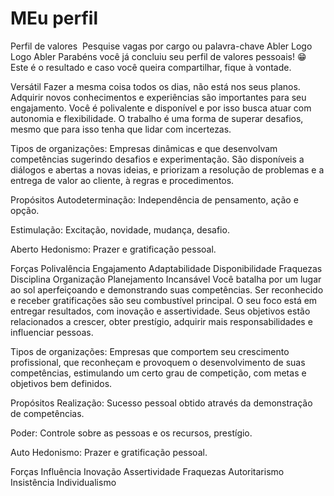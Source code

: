 # MEu perfil

Perfil de valores
​
Pesquise vagas por cargo ou palavra-chave
Abler Logo
Logo Abler
Parabéns você já concluiu seu perfil de valores pessoais! 😁
Este é o resultado e caso você queira compartilhar, fique à vontade.

Versátil
Fazer a mesma coisa todos os dias, não está nos seus planos. Adquirir novos conhecimentos e experiências são importantes para seu engajamento. Você é polivalente e disponível e por isso busca atuar com autonomia e flexibilidade. O trabalho é uma forma de superar desafios, mesmo que para isso tenha que lidar com incertezas.

Tipos de organizações:
Empresas dinâmicas e que desenvolvam competências sugerindo desafios e experimentação. São disponíveis a diálogos e abertas a novas ideias, e priorizam a resolução de problemas e a entrega de valor ao cliente, à regras e procedimentos.

Propósitos
Autodeterminação: Independência de pensamento, ação e opção.

Estimulação: Excitação, novidade, mudança, desafio.

Aberto Hedonismo: Prazer e gratificação pessoal.

Forças
Polivalência
Engajamento
Adaptabilidade
Disponibilidade
Fraquezas
Disciplina
Organização
Planejamento
Incansável
Você batalha por um lugar ao sol aperfeiçoando e demonstrando suas competências. Ser reconhecido e receber gratificações são seu combustível principal. O seu foco está em entregar resultados, com inovação e assertividade. Seus objetivos estão relacionados a crescer, obter prestígio, adquirir mais responsabilidades e influenciar pessoas.

Tipos de organizações:
Empresas que comportem seu crescimento profissional, que reconheçam e provoquem o desenvolvimento de suas competências, estimulando um certo grau de competição, com metas e objetivos bem definidos.

Propósitos
Realização: Sucesso pessoal obtido através da demonstração de competências.

Poder: Controle sobre as pessoas e os recursos, prestígio.

Auto Hedonismo: Prazer e gratificação pessoal.

Forças
Influência
Inovação
Assertividade
Fraquezas
Autoritarismo
Insistência
Individualismo
